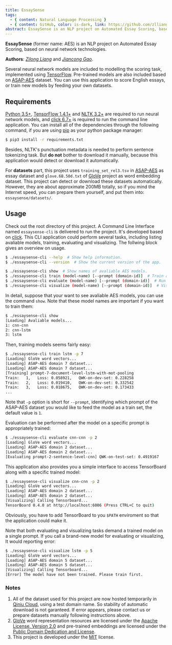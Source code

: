 ```yaml
---
title: EssaySense
tags:
  - { content: Natural Language Processing }
  - { content: GitHub, color: is-dark, link: https://github.com/zlliang/essaysense/ }
abstract: EssaySense is an NLP project on Automated Essay Scoring, based on neural network technologies. Several neural network models are included to modelling the scoring task, implemented using TensorFlow. Pre-trained models are also included based on ASAP-AES dataset. You can use this application to score English essays, or train new models by feeding your own datasets.
---
```


**EssaySense** (former name: AES) is an NLP project on Automated Essay Scoring, based on neural network technologies.

**Authors**: _[Zilong Liang](https://github.com/zlliang)_ and _[Jiancong Gao](https://github.com/jianconggao)_.

Several neural network models are included to modelling the scoring task, implemented using [TensorFlow](https://tensorflow.org). Pre-trained models are also included based on [ASAP-AES](https://www.kaggle.com/c/asap-aes/) dataset. You can use this application to score English essays, or train new models by feeding your own datasets.

## Requirements

[Python 3.5+](https://python.org), [TensorFlow 1.4.1+](https://tensorflow.org) and [NLTK 3.2+](http://www.nltk.org) are required to run neural network models, and [click 6.7+](http://click.pocoo.org/6/) is required to run the command line application. You can install all of the dependencies through the following command, if you are using [pip](https://pip.pypa.io/) as your python package manager:
```bash
$ pip3 install -r requirements.txt
```

Besides, NLTK's punctuation metadata is needed to perform sentence tokenizing task. But **do not** bother to download it manually, because this application would detect or download it automatically.

For **datasets** part, this project uses `training_set_rel3.tsv` in [ASAP-AES](https://www.kaggle.com/c/asap-aes/) as essay dataset and `glove.6B.50d.txt` of [GloVe](https://github.com/stanfordnlp/GloVe) project as word embedding dataset. This project can detect or download these datasets automatically. However, they are about approximate 200MB totally, so if you mind the Internet speed, you can prepare them yourself, and put them into: `essaysense/datasets/`.

## Usage

Check out the root directory of this project. A Command Line Interface named `essaysense-cli` is delivered to run the project. It's developed based on [click](http://click.pocoo.org/6/). This CLI application could perform several tasks, including listing avaliable models, training, evaluating and visualizing. The follwing block gives an overview on usage.
```bash
$ ./essaysense-cli --help  # Show help information.
$ ./essaysense-cli --version  # Show the current version of the app.

$ ./essaysense-cli show  # Show names of avaliable AES models.
$ ./essaysense-cli train (model-name) [--prompt (domain-id)]  # Train a model from the beginning.
$ ./essaysense-cli evaluate (model-name) [--prompt (domain-id)]  # Run test on a specific pre-trained model.
$ ./essaysense-cli visualize (model-name) [--prompt (domain-id)]  # Visualize training process in TensorBoard.
```

In detail, suppose that your want to see avaliable AES models, you can use the command `show`. Note that these model names are important if you want to train them:
```bash
$ ./essaysense-cli show
[Loading] Avaliable models...
1: cnn-cnn
2: cnn-lstm
3: lstm
```

Then, training models seems fairly easy:
```bash
$ ./essaysense-cli train lstm -p 7
[Loading] GloVe word vectors...
[Loading] ASAP-AES domain 7 dataset...
[Loading] ASAP-AES domain 7 dataset...
[Training] prompt-7-document-level-lstm-with-mot-pooling
Train:   1,   Loss: 0.058921,   QWK-on-dev-set: 0.228258
Train:   2,   Loss: 0.019410,   QWK-on-dev-set: 0.332542
Train:   3,   Loss: 0.018675,   QWK-on-dev-set: 0.173433
...
```
Note that `-p` option is short for `--prompt`, identifying which prompt of the ASAP-AES dataset you would like to feed the model as a train set, the default value is `1`.

Evaluation can be performed after the model on a specific prompt is appropriately trained:
```bash
$ ./essaysense-cli evaluate cnn-cnn -p 2
[Loading] GloVe word vectors...
[Loading] ASAP-AES domain 2 dataset...
[Loading] ASAP-AES domain 2 dataset...
[Evaluating prompt-2-sentence-level-cnn] QWK-on-test-set: 0.4919167
```

This application also provides you a simple interface to access TensorBoard along with a specific trained model:
```bash
$ ./essaysense-cli visualize cnn-cnn -p 2
[Loading] GloVe word vectors...
[Loading] ASAP-AES domain 2 dataset...
[Loading] ASAP-AES domain 2 dataset...
[Visualizing] Calling Tensorboard...
TensorBoard 0.4.0 at http://localhost:6006 (Press CTRL+C to quit)
```
Obviously, you have to add TensorBoard to you `$PATH` enviroment so that the application could make it.

Note that both evaluating and visualizing tasks demand a trained model on a single prompt. If you call a brand-new model for evaluating or visualizing, It would reporting error:
```bash
$ ./essaysense-cli visualize lstm -p 5
[Loading] GloVe word vectors...
[Loading] ASAP-AES domain 5 dataset...
[Loading] ASAP-AES domain 5 dataset...
[Visualizing] Calling Tensorboard...
[Error] The model have not been trained. Please train first.
```

### Notes

1. All of the dataset used for this project are now hosted temporarily in [Qiniu Cloud](https://qiniu.com), using a test domain name. So stability of automatic download is not garanteed. If error appears, please contact us or prepare datasets manually following instructions above.
2. [GloVe](https://github.com/stanfordnlp/GloVe) word representation resources are licensed under the [Apache License, Version 2.0](https://www.apache.org/licenses/LICENSE-2.0) and pre-trained embeddings are licensed under the [Public Domain Dedication and License](https://opendatacommons.org/licenses/pddl/).
3. This project is developed under the [MIT](https://mit-license.org) license.
